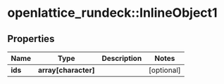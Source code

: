 # openlattice_rundeck::InlineObject1

## Properties
Name | Type | Description | Notes
------------ | ------------- | ------------- | -------------
**ids** | **array[character]** |  | [optional] 


